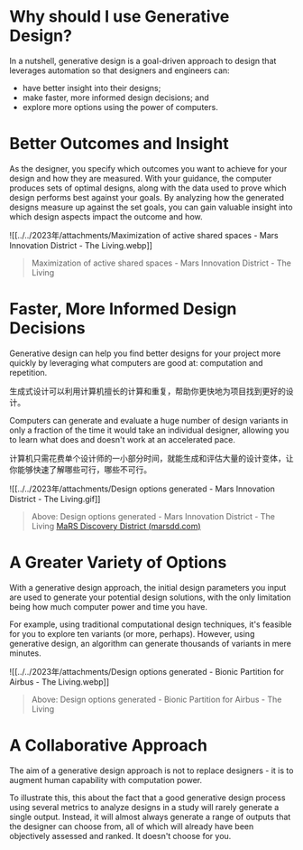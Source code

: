 # Why should I use Generative Design?

In a nutshell, generative design is a goal-driven approach to design that leverages automation so that designers and engineers can:

- have better insight into their designs;
- make faster, more informed design decisions; and
- explore more options using the power of computers.

# Better Outcomes and Insight[](https://www.generativedesign.org/01-introduction/01-02_generative-design/01-02-02_why-should-i-use-generative-design#better-outcomes-and-insight)

As the designer, you specify which outcomes you want to achieve for your design and how they are measured. With your guidance, the computer produces sets of optimal designs, along with the data used to prove which design performs best against your goals. By analyzing how the generated designs measure up against the set goals, you can gain valuable insight into which design aspects impact the outcome and how.

![[../../2023年/attachments/Maximization of active shared spaces - Mars Innovation District - The Living.webp]]

> Maximization of active shared spaces - Mars Innovation District - The Living

# Faster, More Informed Design Decisions[](#faster-more-informed-design-decisions)

Generative design can help you find better designs for your project more quickly by leveraging what computers are good at: computation and repetition.

生成式设计可以利用计算机擅长的计算和重复，帮助你更快地为项目找到更好的设计。

Computers can generate and evaluate a huge number of design variants in only a fraction of the time it would take an individual designer, allowing you to learn what does and doesn't work at an accelerated pace.

计算机只需花费单个设计师的一小部分时间，就能生成和评估大量的设计变体，让你能够快速了解哪些可行，哪些不可行。

![[../../2023年/attachments/Design options generated - Mars Innovation District - The Living.gif]]

> Above: Design options generated - Mars Innovation District - The Living
> [MaRS Discovery District (marsdd.com)](https://www.marsdd.com/)

# A Greater Variety of Options[](#a-greater-variety-of-options)

With a generative design approach, the initial design parameters you input are used to generate your potential design solutions, with the only limitation being how much computer power and time you have.

For example, using traditional computational design techniques, it's feasible for you to explore ten variants (or more, perhaps). However, using generative design, an algorithm can generate thousands of variants in mere minutes.

![[../../2023年/attachments/Design options generated - Bionic Partition for Airbus - The Living.webp]]

> Above: Design options generated - Bionic Partition for Airbus - The Living

# A Collaborative Approach

The aim of a generative design approach is not to replace designers - it is to augment human capability with computation power.

To illustrate this, this about the fact that a good generative design process using several metrics to analyze designs in a study will rarely generate a single output. Instead, it will almost always generate a range of outputs that the designer can choose from, all of which will already have been objectively assessed and ranked. It doesn't choose for you.